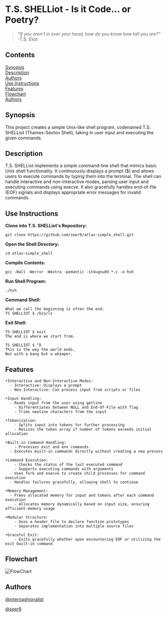# T.S. SHELLiot - Is it Code... or Poetry?

>*"If you aren't in over your head, how do you know how tall you are?"*<br>
\-T.S. Eliot

## Contents

[Synopsis](#synopsis)<br>
[Description](#description)<br>
[Authors](#authors)<br>
[Use Instructions](#use-instructions)<br>
[Features](#features)<br>
[Flowchart](#flowchart)<br>
[Authors](#authors)

## Synopsis

This project creates a simple Unix-like shell program, codenamed T.S. SHELLiot (Thames-Sexton Shell), taking in user input and executing the given commands.

## Description

T.S. SHELLiot implements a simple command-line shell that mimics basic Unix shell functionality. It continuously displays a prompt ($) and allows users to execute commands by typing them into the terminal. The shell can handle interactive and non-interactive modes, parsing user input and executing commands using execve. It also gracefully handles end-of-file (EOF) signals and displays appropriate error messages for invalid commands.

## Use Instructions

**Clone into T.S. SHELLiot's Repository:**
```
git clone https://github.com/seer9/atlas-simple_shell.git
```
**Open the Shell Directory:**
```
cd atlas-simple_shell
```
**Compile Contents:**
```
gcc -Wall -Werror -Wextra -pedantic -std=gnu89 *.c -o hsh
```
**Run Shell Program:**
```
./hsh
```
**Command Shell:**
```
What we call the beginning is often the end.
TS SHELLIOT $ /bin/ls
```
**Exit Shell:**
```
TS SHELLIOT $ exit
The end is where we start from.

TS SHELLIOT $ ^D
This is the way the world ends,
Not with a bang but a whimper.
```

## Features
```
•Interactive and Non-Interactive Modes:
  - Interactive: Displays a prompt
  - Non-Interactive: Can process input from scripts or files

•Input Handling:
  - Reads input from the user using getline
	- Differentiates between NULL and End-Of-File with flag
	- Trims newline characters from the input

•Tokenization:
	- Splits input into tokens for further processing
	- Resizes the token array if number of tokens exceeds initial allocation

•Built-in Command Handling:
	- Processes exit and env commands
  - Executes built-in commands directly without creating a new process

•Command Execution:
	- Checks the status of the last executed command
	- Supports executing commands with arguments
  - Uses fork and execve to create child processes for command execution
  - Handles failures gracefully, allowing shell to continue

•Memory Management:
  - Frees allocated memory for input and tokens after each command execution
	- Allocates memory dynamically based on input size, ensuring efficient memory usage

•Modular Structure:
	- Uses a header file to declare function prototypes
	- Separates implementation into multiple source files

•Graceful Exit:
	- Exits gracefully whether upon encountering EOF or utilizing the exit built-in command
```


## Flowchart

![FlowChart](https://github.com/seer9/atlas-simple_shell/blob/main/flowchart.jpg)

## Authors

[@internashionalist](https://github.com/internashionalist/internashionalist/blob/main/README.md)

[@seer9]()
